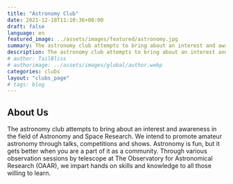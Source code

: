 ```yaml
---
title: "Astronomy Club"
date: 2021-12-18T11:10:36+08:00
draft: false
language: en
featured_image: ../assets/images/featured/astronomy.jpg
summary: The astronomy club attempts to bring about an interest and awareness in the field of Astronomy and Space Research. We intend to promote amateur astronomy through talks, competitions and shows. Astronomy is fun, but it gets better when you are a part of it as a community. Through various observation sessions by telescope at The Observatory for Astronomical Research (OAAR), we impart hands on skills and knowledge to all those willing to learn.
description: The astronomy club attempts to bring about an interest and awareness in the field of Astronomy and Space Research. We intend to promote amateur astronomy through talks, competitions and shows. Astronomy is fun, but it gets better when you are a part of it as a community. Through various observation sessions by telescope at The Observatory for Astronomical Research (OAAR), we impart hands on skills and knowledge to all those willing to learn.
# author: TailBliss
# authorimage: ../assets/images/global/author.webp
categories: clubs
layout: "clubs_page"
# tags: blog
---
```

## About Us
The astronomy club attempts to bring about an interest and awareness in the field of Astronomy and Space Research. We intend to promote amateur astronomy through talks, competitions and shows. Astronomy is fun, but it gets better when you are a part of it as a community. Through various observation sessions by telescope at The Observatory for Astronomical Research (OAAR), we impart hands on skills and knowledge to all those willing to learn.